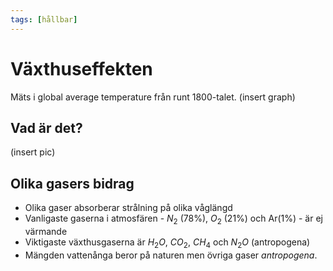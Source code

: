 ```yaml
---
tags: [hållbar]
---
```


# Växthuseffekten
Mäts i global average temperature från runt 1800-talet.
(insert graph)

## Vad är det?
(insert pic)

## Olika gasers bidrag
- Olika gaser absorberar strålning på olika våglängd
- Vanligaste gaserna i atmosfären - $N_{2}$ (78%), $O_{2}$ (21%) och Ar(1%) - är ej värmande
- Viktigaste växthusgaserna är $H_{2}O$, $CO_{2}$, $CH_{4}$ och $N_{2}O$ (antropogena)
- Mängden vattenånga beror på naturen men övriga gaser *antropogena*.